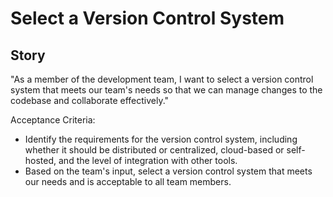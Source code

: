 #  Select a Version Control System
## Story

"As a member of the development team, I want to select a version control system that meets our team's needs so that we can manage changes to the codebase and collaborate effectively."

Acceptance Criteria:

- Identify the requirements for the version control system, including whether it should be distributed or centralized, cloud-based or self-hosted, and the level of integration with other tools.
- Based on the team's input, select a version control system that meets our needs and is acceptable to all team members.

